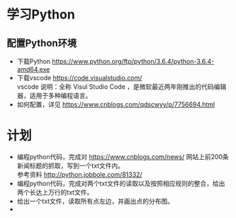 # 学习Python
## 配置Python环境
+ 下载Python https://www.python.org/ftp/python/3.6.4/python-3.6.4-amd64.exe
+ 下载vscode https://code.visualstudio.com/  
vscode 说明：全称 Visul Studio Code ，是微软最近两年刚推出的代码编辑器，适用于多种编程语言。
+ 如何配置，详见 https://www.cnblogs.com/qdscwyy/p/7756694.html

# 计划

+ 编程python代码，完成对 https://www.cnblogs.com/news/ 网站上前200条新闻标题的抓取，写到一个txt文件内。  
参考资料 http://python.jobbole.com/81332/
+ 编程python代码，完成对两个txt文件的读取以及按照相应规则的整合，给出两个长达上万行的txt文件。
+ 给出一个txt文件，读取所有点左边，并画出点的分布图。
+ 
